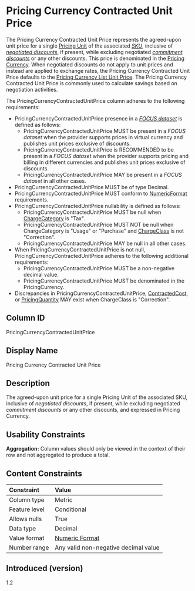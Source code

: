 # Pricing Currency Contracted Unit Price

The Pricing Currency Contracted Unit Price represents the agreed-upon unit price for a single [Pricing Unit](#pricingunit) of the associated [*SKU*](#glossary:sku), inclusive of [*negotiated discounts*](#glossary:negotiated-discount), if present, while excluding negotiated [*commitment discounts*](#glossary:commitment-discount) or any other discounts. This price is denominated in the [Pricing Currency](#pricingcurrency). When negotiated discounts do not apply to unit prices and instead are applied to exchange rates, the Pricing Currency Contracted Unit Price defaults to the [Pricing Currency List Unit Price](#pricingcurrencylistunitprice). The Pricing Currency Contracted Unit Price is commonly used to calculate savings based on negotiation activities.

The PricingCurrencyContractedUnitPrice column adheres to the following requirements:

* PricingCurrencyContractedUnitPrice presence in a [*FOCUS dataset*](#glossary:FOCUS-dataset) is defined as follows:
  * PricingCurrencyContractedUnitPrice MUST be present in a *FOCUS dataset* when the provider supports prices in virtual currency and publishes unit prices exclusive of discounts.
  * PricingCurrencyContractedUnitPrice is RECOMMENDED to be present in a *FOCUS dataset* when the provider supports pricing and billing in different currencies and publishes unit prices exclusive of discounts.
  * PricingCurrencyContractedUnitPrice MAY be present in a *FOCUS dataset* in all other cases.
* PricingCurrencyContractedUnitPrice MUST be of type Decimal.
* PricingCurrencyContractedUnitPrice MUST conform to [NumericFormat](#numericformat) requirements.
* PricingCurrencyContractedUnitPrice nullability is defined as follows:
  * PricingCurrencyContractedUnitPrice MUST be null when [ChargeCategory](#chargecategory) is "Tax".
  * PricingCurrencyContractedUnitPrice MUST NOT be null when ChargeCategory is "Usage" or "Purchase" and [ChargeClass](#chargeclass) is not "Correction".
  * PricingCurrencyContractedUnitPrice MAY be null in all other cases.
* When PricingCurrencyContractedUnitPrice is not null, PricingCurrencyContractedUnitPrice adheres to the following additional requirements:
  * PricingCurrencyContractedUnitPrice MUST be a non-negative decimal value.
  * PricingCurrencyContractedUnitPrice MUST be denominated in the PricingCurrency.
* Discrepancies in PricingCurrencyContractedUnitPrice, [ContractedCost](#contractedcost), or [PricingQuantity](#pricingquantity) MAY exist when ChargeClass is "Correction".

## Column ID

PricingCurrencyContractedUnitPrice

## Display Name

Pricing Currency Contracted Unit Price

## Description

The agreed-upon unit price for a single Pricing Unit of the associated SKU, inclusive of *negotiated discounts*, if present, while excluding negotiated *commitment discounts* or any other discounts, and expressed in Pricing Currency.

## Usability Constraints

**Aggregation:** Column values should only be viewed in the context of their row and not aggregated to produce a total.

## Content Constraints

| Constraint      | Value                                |
|:----------------|:-------------------------------------|
| Column type     | Metric                               |
| Feature level   | Conditional                          |
| Allows nulls    | True                                 |
| Data type       | Decimal                              |
| Value format    | [Numeric Format](#numericformat)     |
| Number range    | Any valid non-negative decimal value |

## Introduced (version)

1.2
